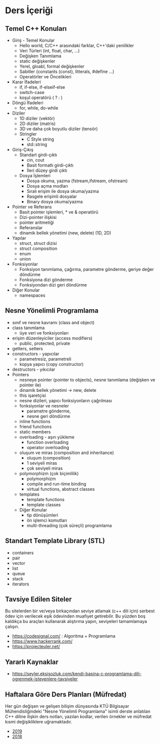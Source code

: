 # Ders İçeriği
## Temel C++ Konuları
* Giriş - Temel Konular
  * Hello world, C/C++ arasındaki farklar, C++'daki yenilikler
  * Veri Türleri (int, float, char, ...)
  * Değişken Tanımlama
  * static değişkenler
  * Yerel, gloabl, formal değişkenler
  * Sabitler (constants (const), litterals, #define ...)
  * Operatörler ve Öncelikleri
* Karar İfadeleri
  * if, if-else, if-elseif-else
  * switch-case
  * koşul operatörü ( ? : )
* Döngü İfadeleri  
  * for, while, do-while
* Diziler
  * 1D diziler (vektör)
  * 2D diziler (matris)
  * 3D ve daha çok boyutlu diziler (tensör)
  * Stringler
    * C Style string
    * std::string
* Giriş-Çıkış
  * Standart girdi-çıktı
    * cin, cout
    * Basit formatlı girdi-çıktı
    * İleri düzey girdi çıktı
  * Dosya İşlemleri
    * Dosya okuma, yazma (fstream,ifstream, ofstream)
    * Dosya açma modları
    * Sıralı erişim ile dosya okuma/yazma
    * Rasgele erişimli dosyalar
    * Binary dosya okuma/yazma
* Pointer ve Referans
  * Basit pointer işlemleri, * ve & operatörü
  * Dizi-pointer ilişkisi
  * pointer aritmetiği
  * Referanslar
  * dinamik bellek yönetimi (new, delete) (1D, 2D)
* Yapılar
  * struct, struct dizisi
  * struct composition
  * enum
  * union
* Fonksiyonlar
  * Fonksiyon tanımlama, çağırma, parametre gönderme, geriye değer döndürme
  * Fonksiyona dizi gönderme
  * Fonksiyondan dizi geri döndürme
* Diğer Konular
  * namespaces

## Nesne Yönelimli Programlama
* sınıf ve nesne kavramı (class and object)
* class tanımlama
  * üye veri ve fonksiyonları
* erişim düzenleyiciler (access modifiers)
  * public, protected, private
* getters, setters
* constructors - yapıcılar
  * parametresiz, parametreli
  * kopya yapıcı (copy constructor)
* destructors - yıkıcılar
* Pointers
  * nesneye pointer (pointer to objects), nesne tanımlama (değişken ve pointer ile)
  * dinamik bellek yönetimi -> new, delete
  * this işaretçisi
  * nesne dizileri, yapıcı fonksiyonların çağrılması
  * fonksiyonlar ve nesneler 
    * parametre gönderme, 
    * nesne geri döndürme
  * inline functions
  * friend functions
  * static members
  * overloading - aşırı yükleme
    * function overloading
    * operator overloading
  * oluşum ve miras (composition and inheritance)
    * oluşum (composition)
    * 1 seviyeli miras
    * çok seviyeli miras
  * polymorphizm (çok biçimlilik)
    * polymorphizm
    * compile and run-time binding
    * virtual functions, abstract classes
  * templates
    * template functions
    * template classes
  * Diğer Konular
    * tip dönüşümleri
    * ön işlemci komutları
    * multi-threading (çok süreçli) programlama

## Standart Template Library (STL)
  * containers
  * pair
  * vector
  * list
  * queue
  * stack
  * iterators

## Tavsiye Edilen Siteler
Bu sitelerden bir ve/veya birkaçından seviye atlamak (c++ dili için) serbest ödev için verilecek eşik ödevinden muafiyet getirebilir. Bu yüzden boş kaldıkça bu araçları kullanarak alıştırma yapın, seviyeleri tamamlamaya çalışın.
* https://codesignal.com/ : Algoritma + Programlama
* https://www.hackerrank.com/
* https://projecteuler.net/

## Yararlı Kaynaklar
* https://seyler.eksisozluk.com/kendi-basina-c-programlama-dili-ogrenmek-isteyenlere-tavsiyeler

## Haftalara Göre Ders Planları (Müfredat)
Her gün değişen ve gelişen bilişim dünyasında KTÜ Bilgisayar Mühendisliğindeki "Nesne Yönelimli Programlama" isimli derste anlatılan C++ diline ilişkin ders notları, yazılan kodlar, verilen örnekler ve müfredat kısmi değişikliklere uğramaktadır.

* [2019](2019-guz-ders-plan.md)
* [2018](2018-guz-ders-plan.md)
